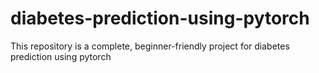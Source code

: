 # diabetes-prediction-using-pytorch
This repository is a complete, beginner-friendly project for diabetes prediction using pytorch
